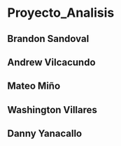 # Proyecto_Analisis
## Brandon Sandoval
## Andrew Vilcacundo
## Mateo Miño
## Washington Villares
## Danny Yanacallo

